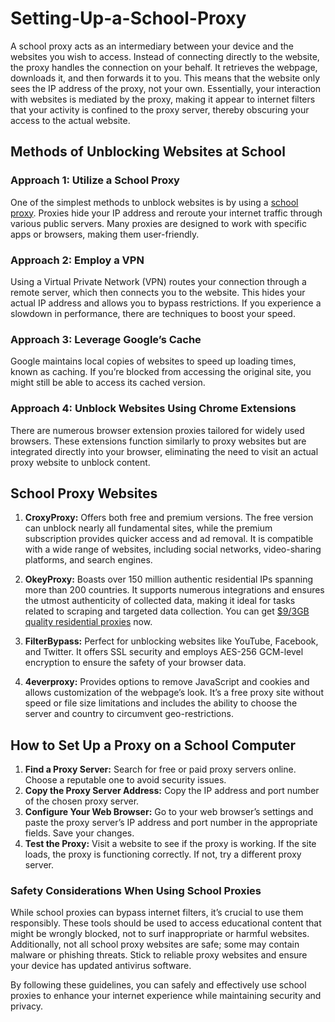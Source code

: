 # Setting-Up-a-School-Proxy
A school proxy acts as an intermediary between your device and the websites you wish to access. Instead of connecting directly to the website, the proxy handles the connection on your behalf. It retrieves the webpage, downloads it, and then forwards it to you. This means that the website only sees the IP address of the proxy, not your own. Essentially, your interaction with websites is mediated by the proxy, making it appear to internet filters that your activity is confined to the proxy server, thereby obscuring your access to the actual website.

## Methods of Unblocking Websites at School

### Approach 1: Utilize a School Proxy
One of the simplest methods to unblock websites is by using a [school proxy](https://www.okeyproxy.com/proxy/unblocking-websites-for-school-proxy-2024/). Proxies hide your IP address and reroute your internet traffic through various public servers. Many proxies are designed to work with specific apps or browsers, making them user-friendly.

### Approach 2: Employ a VPN
Using a Virtual Private Network (VPN) routes your connection through a remote server, which then connects you to the website. This hides your actual IP address and allows you to bypass restrictions. If you experience a slowdown in performance, there are techniques to boost your speed.

### Approach 3: Leverage Google’s Cache
Google maintains local copies of websites to speed up loading times, known as caching. If you’re blocked from accessing the original site, you might still be able to access its cached version.

### Approach 4: Unblock Websites Using Chrome Extensions
There are numerous browser extension proxies tailored for widely used browsers. These extensions function similarly to proxy websites but are integrated directly into your browser, eliminating the need to visit an actual proxy website to unblock content.

## School Proxy Websites

1. **CroxyProxy:** Offers both free and premium versions. The free version can unblock nearly all fundamental sites, while the premium subscription provides quicker access and ad removal. It is compatible with a wide range of websites, including social networks, video-sharing platforms, and search engines.

2. **OkeyProxy:** Boasts over 150 million authentic residential IPs spanning more than 200 countries. It supports numerous integrations and ensures the utmost authenticity of collected data, making it ideal for tasks related to scraping and targeted data collection. You can get [$9/3GB quality residential proxies](https://www.okeyproxy.com/en/residential-proxies) now.

3. **FilterBypass:** Perfect for unblocking websites like YouTube, Facebook, and Twitter. It offers SSL security and employs AES-256 GCM-level encryption to ensure the safety of your browser data.

4. **4everproxy:** Provides options to remove JavaScript and cookies and allows customization of the webpage’s look. It’s a free proxy site without speed or file size limitations and includes the ability to choose the server and country to circumvent geo-restrictions.

## How to Set Up a Proxy on a School Computer

1. **Find a Proxy Server:** Search for free or paid proxy servers online. Choose a reputable one to avoid security issues.
2. **Copy the Proxy Server Address:** Copy the IP address and port number of the chosen proxy server.
3. **Configure Your Web Browser:** Go to your web browser’s settings and paste the proxy server’s IP address and port number in the appropriate fields. Save your changes.
4. **Test the Proxy:** Visit a website to see if the proxy is working. If the site loads, the proxy is functioning correctly. If not, try a different proxy server.

### Safety Considerations When Using School Proxies

While school proxies can bypass internet filters, it’s crucial to use them responsibly. These tools should be used to access educational content that might be wrongly blocked, not to surf inappropriate or harmful websites. Additionally, not all school proxy websites are safe; some may contain malware or phishing threats. Stick to reliable proxy websites and ensure your device has updated antivirus software.

By following these guidelines, you can safely and effectively use school proxies to enhance your internet experience while maintaining security and privacy.
